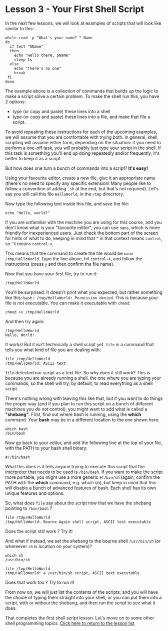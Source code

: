 # Lesson 3 - Your First Shell Script #

In the next few lessons, we will look at examples of scripts that will look like similar to this:

```shell
while read -p "What's your name? " Name
do
  if test "$Name"
  then
    echo "Hello there, $Name"
    sleep 1s
  else
    echo "There's no one"
    break
 fi
done
```

The example above is a collection of commands that builds up the logic to make a script solve a certain problem. To make the shell run this, you have 2 options:

* type (or copy and paste) these lines into a shell
* type (or copy and paste) these lines into a file, and make that file a script.

To avoid repeating these instructions for each of the upcoming examples, we will assume that you are comfortable with trying both. In general, shell scripting will assume either form, depending on the situation: if you need to perform a one-off task, you will probably just type your script in the shell. If this task is something you'll end up doing repeatedly and/or frequently, it's better to keep it as a script.

But how does one turn a bunch of commands into a script? __It's easy!__

Using your favourite editor, create a new file, give it an appropriate name (there's no need to specify any specific extension! Many people like to follow a convention of adding `.sh` at the end, but that's not required). Let's say you will call this file `HelloWorld`, in the `/tmp` direcrtory.

Now type the following text inside this file, and save the file:

```shell
echo "Hello, world!"
```

If you are unfamiliar with the machine you are using for this course, and you don't know what is your "favourite editor", you can use `nano`, which is more friendly for inexperienced users. Just check the bottom part of the screen for hints of what to do, keeping in mind that `^` in that context means `control`, so `^X` means `control-x`.

This means that the command to create the file would be `nano /tmp/HelloWorld`. Type the line above, hit `control-X`, and follow the instructions (press `y` and then confirm the file name).

Now that you have your first file, try to run it:

```shell
/tmp/HelloWorld
```

You'll be surprised: It doesn't print what you expected, but rather something like this: `bash: /tmp/HelloWorld: Permission denied`. This is because your file is not executable. You can make it executable with `chmod`:

```shell
chmod +x /tmp/HelloWorld
```

And then try again:

```shell
/tmp/HelloWorld
Hello, World!
```

It works! But it isn't technically a shell script yet. `file` is a command that tells you what kind of file you are dealing with:

```shell
file /tmp/HelloWorld
/tmp/HelloWorld: ASCII text
```

`file` detected our script as a text file. So why does it still work? This is because you are already running a shell, the one where you are typing your commands, so the shell will try, by default, to read everything as a shell script.

There's nothing wrong with leaving this like that, but if you want to do things the proper way (and if you plan to run this script on a bunch of different machines you do not control), you might want to add what is called a __"shebang"__. 
First, find out where bash is running, using the __which__ command. Your __bash__ may be in a different location to the one shown here:

```shell
which bash
/bin/bash
```

Now go back to your editor, and add the following line at the top of your file, with the PATH to your bash shell binary:

```shell
#!/bin/bash
```

What this does is it tells anyone trying to execute this script that the interpreter that needs to be used is `/bin/bash`. If you want to make the script more portable, you might use a more generic `#!/bin/sh` (again, confirm the PATH with the __which__ command, e.g. which sh), but keep in mind that this will disable a bunch of advanced features of bash. Each shell has its own unique features and options.

So, what does `file` say about the script now that we have the shebang pointing to `/bin/bash` ?

```shell
file /tmp/HelloWorld
/tmp/HelloWorld: Bourne-Again shell script, ASCII text executable
```

Does the script still work ? Try it!

And what if instead, we set the shebang to the bourne shell `/usr/bin/sh` (or whereever `sh` is location on your system)?

```shell
which sh
/usr/bin/sh
```

```shell
file /tmp/HelloWorld
/tmp/HelloWorld: a /usr/bin/sh script, ASCII text executable
```

Does that work too ? Try to run it!

From now on, we will just list the contents of the scripts, and you will have the choice of typing them straight into your shell, or you can put them into a script, with or without the shebang, and then run the script to see what it does.

That completes the first shell script lesson. Let's move on to some other shell programming topics. [Click here to return to the lesson list](../README.md)
